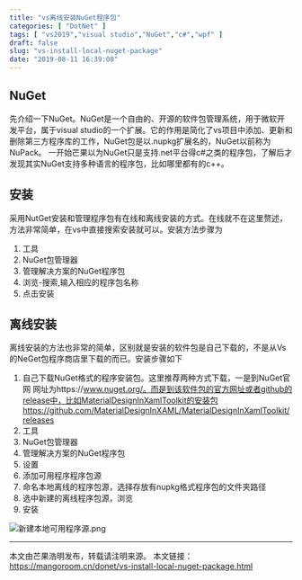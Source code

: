 ```yaml
---
title: "vs离线安装NuGet程序包"
categories: [ "DotNet" ]
tags: [ "vs2019","visual studio","NuGet","c#","wpf" ]
draft: false
slug: "vs-install-local-nuget-package"
date: "2019-08-11 16:39:00"
---
```


## NuGet

先介绍一下NuGet。NuGet是一个自由的、开源的软件包管理系统，用于微软开发平台，属于visual studio的一个扩展。它的作用是简化了vs项目中添加、更新和删除第三方程序库的工作，NuGet包是以.nupkg扩展名的，NuGet以前称为NuPack。
一开始芒果以为NuGet只是支持.net平台得c#之类的程序包，了解后才发现其实NuGet支持多种语言的程序包，比如哪里都有的c++。

## 安装

采用NutGet安装和管理程序包有在线和离线安装的方式。在线就不在这里赘述，方法非常简单，在vs中直接搜索安装就可以。安装方法步骤为

1. 工具
2. NuGet包管理器
3. 管理解决方案的NuGet程序包
4. 浏览-搜索,输入相应的程序包名称
5. 点击安装

## 离线安装

离线安装的方法也非常的简单，区别就是安装的软件包是自己下载的，不是从Vs的NeGet包程序商店里下载的而已。安装步骤如下

1. 自己下载NuGet格式的程序安装包。这里推荐两种方式下载，一是到NuGet官网
网址为https://www.nuget.org/。而是到该软件包的官方网址或者github的release中，比如MaterialDesignInXamlToolkit的安装包
https://github.com/MaterialDesignInXAML/MaterialDesignInXamlToolkit/releases
2. 工具
3. NuGet包管理器
4. 管理解决方案的NuGet程序包
5. 设置
6. 添加可用程序程序包源
7. 命名本地离线的程序包源，选择存放有nupkg格式程序包的文件夹路径
8. 选中新建的离线程序包源，浏览
9. 安装

![新建本地可用程序源.png][1]


---


本文由芒果浩明发布，转载请注明来源。
本文链接：https://mangoroom.cn/donet/vs-install-local-nuget-package.html

  [1]: https://mangoroom.cn/usr/uploads/2019/08/2594341301.png
